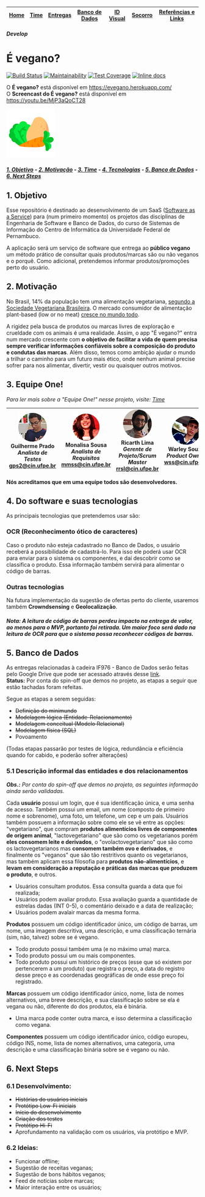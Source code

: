 | [Home](https://github.com/ricarthlima/eo-project-es) | [Time](/docs/paginas/time.md) | [Entregas](/docs/entregas_iterations)  | [Banco de Dados](https://github.com/ricarthlima/eo-project-es#5-banco-de-dados) | [ID Visual](/docs/id_visual)| [Socorro](/docs/paginas/socorro.md) | [Referências e Links](/docs/paginas/referencias.md)
|-|-|-|-|-|-|-|

##### Develop
# É vegano?
[![Build Status](https://travis-ci.org/ricarthlima/eo-project-es.svg?branch=master)](https://travis-ci.org/ricarthlima/eo-project-es) [![Maintainability](https://api.codeclimate.com/v1/badges/0e61f2854494f0689072/maintainability)](https://codeclimate.com/github/ricarthlima/eo-project-es/maintainability) [![Test Coverage](https://api.codeclimate.com/v1/badges/0e61f2854494f0689072/test_coverage)](https://codeclimate.com/github/ricarthlima/eo-project-es/test_coverage) [![Inline docs](http://inch-ci.org/github/ricarthlima/eo-project-es.svg?branch=master)](http://inch-ci.org/github/ricarthlima/eo-project-es)      
  
O **É vegano?** está disponível em https://evegano.herokuapp.com/  
O **Screencast do É vegano?** está disponível em https://youtu.be/MjP3aQoCT28


![logo](/logo.png)  

##### [1. Objetivo](#1-objetivo) - [2. Motivação](#2-motiva%C3%A7%C3%A3o) - [3. Time](#3-equipe-one) - [4. Tecnologias](#4-do-software-e-suas-tecnologias) - [5. Banco de Dados](#5-banco-de-dados) - [6. Next Steps](#6-next-steps)

## 1. Objetivo
Esse repositório é destinado ao desenvolvimento de um SaaS ([Software as a Service](https://blog.deskmanager.com.br/o-que-e-saas/)) para (num primeiro momento) os projetos das disciplinas de Engenharia de Software e Banco de Dados, do curso de Sistemas de Informação do Centro de Informática da Universidade Federal de Pernambuco.

A aplicação será um serviço de software que entrega ao **público vegano** um método prático de consultar quais produtos/marcas são ou não veganos e o porquê. Como adicional, pretendemos informar produtos/promoções perto do usuário.

## 2. Motivação
No Brasil, 14% da população tem uma alimentação vegetariana, [segundo a Sociedade Vegetariana Brasileira](https://g1.globo.com/bemestar/noticia/brasil-tem-14-de-vegetarianos-e-81-de-adeptos-a-dieta-com-carne-diz-pesquisa-ibope.ghtml). O mercado consumidor de alimentação plant-based (low or no meat) [cresce no mundo todo](http://revistapegn.globo.com/Revista/Common/0,,EMI130934-17153,00-CRESCE+O+MERCADO+VEGANO.html).  

A rigidez pela busca de produtos ou marcas livres de exploração e crueldade com os animais é uma realidade. Assim, o app "É vegano?" entra num mercado crescente com **o objetivo de facilitar a vida de quem precisa sempre verificar informações confiáveis sobre a composição do produto e condutas das marcas**. Além disso, temos como ambição ajudar o mundo a trilhar o caminho para um futuro mais ético, onde nenhum animal precise sofrer para nos alimentar, divertir, vestir ou quaisquer outros motivos.

## 3. Equipe One!
*Para ler mais sobre a "Equipe One!" nesse projeto, visite: [Time](/docs/paginas/time.md)*

|![Guilherme](https://raw.githubusercontent.com/ricarthlima/eo-project-es/master/docs/paginas/imagens/gps2.png) <br>Guilherme Prado<br>*Analista de Testes*<br><gps2@cin.ufpe.br> |![Monalisa](https://raw.githubusercontent.com/ricarthlima/eo-project-es/master/docs/paginas/imagens/mmss.png) <br>Monalisa Sousa<br>*Analista de Requisitos*<br><mmss@cin.ufpe.br>|![Ricarth](https://raw.githubusercontent.com/ricarthlima/eo-project-es/master/docs/paginas/imagens/rrsl.png) <br>Ricarth Lima<br>*Gerente de Projeto/Scrum Master*<br><rrsl@cin.ufpe.br>|![Warley](https://raw.githubusercontent.com/ricarthlima/eo-project-es/master/docs/paginas/imagens/wss.png) <br>Warley Souza<br>*Product Owner*<br><wss@cin.ufpe.br>
|-|-|-|-|

**Nós acreditamos que em uma equipe todos são desenvolvedores.**

## 4. Do software e suas tecnologias
As principais tecnologias que pretendemos usar são:

### OCR (Reconhecimento ótico de caracteres)
Caso o produto não esteja cadastrado no Banco de Dados, o usuário receberá a possibilidade de cadastrá-lo. Para isso ele poderá usar OCR para enviar para o sistema os componentes, e daí descobrir como se classifica o produto. Essa informação também servirá para alimentar o código de barras.

### Outras tecnologias
Na futura implementação da sugestão de ofertas perto do cliente, usaremos também **Crowndsensing** e **Geolocalização**.

##### Nota: A leitura de código de barras perdeu impacto na entrega de valor, ao menos para o MVP, portanto foi retirada. Um maior foco será dado na leitura de OCR para que o sistema possa reconhecer códigos de barras.

## 5. Banco de Dados
As entregas relacionadas à cadeira IF976 - Banco de Dados serão feitas pelo Google Drive que pode ser acessado através desse [link](https://goo.gl/u5o5YJ).  
**Status:** Por conta do spin-off que demos no projeto, as etapas a seguir que estão tachadas foram refeitas. 

Segue as etapas a serem seguidas:

- ~~Definição do minimundo~~
- ~~Modelagem lógica (Entidade-Relacionamento)~~
- ~~Modelagem conceitual (Modelo Relacional)~~
- ~~Modelagem física (SQL)~~
- Povoamento

(Todas etapas passarão por testes de lógica, redundância e eficiência quando for cabido, e poderão sofrer alterações)

### 5.1 Descrição informal das entidades e dos relacionamentos
***Obs.:** Por conta do spin-off que demos no projeto, as seguintes informação ainda serão validadas.*

Cada **usuário** possui um login, que é sua identificação única, e uma senha de acesso. Também possui um email, um nome (composto de primeiro nome e sobrenome), uma foto, um telefone, um cep e um país. Usuários também possuem a informação sobre como ele se vê entre as opções: "vegetariano", que compram **produtos alimentícios livres de componentes de origem animal**, "lactovegetariano" que são como os vegetarianos porém **eles consomem leite e derivados**, o "ovolactovegetariano" que são como os lactovegetarianos mas **consomem também ovo e derivados**, e finalmente os "veganos" que são tão restritivos quanto os vegetarianos, mas também aplicam essa filosofia para **produtos não-alimentícios**, e **levam em consideração a reputação e práticas das marcas que produzem o produto**, e outros.

- Usuários consultam produtos. Essa consulta guarda a data que foi realizada;
- Usuários podem avaliar produto. Essa avaliação guarda a quantidade de estrelas dadas (INT 0-5), o comentário deixado e a data de realização;
- Usuários podem avalair marcas da mesma forma.

**Produtos** possuem um código identificador único, um código de barras, um nome, uma imagem descritiva, uma descrição, e uma classificação ternária (sim, não, talvez) sobre se é vegano.

- Todo produto possui também uma (e no máximo uma) marca.
- Todo produto possui um ou mais componentes.
- Todo produto possui um histórico de preços (esse que só existem por pertencerem a um produto) que registra o preço, a data do registro desse preço e as coordenadas geográficas de onde esse preço foi registrado.

**Marcas** possuem um código identificador único, nome, lista de nomes alternativos, uma breve descrição, e sua classificação sobre se ela é vegana ou não, diferente do dos produtos, ela é binária. 

- Uma marca pode conter outra marca, e isso determina a classificação como vegana.

**Componentes** possuem um código identificador único, código europeu, código INS, nome, lista de nomes alternativos, uma categoria, uma descrição e uma classificação binária sobre se é vegano ou não.

## 6. Next Steps

### 6.1 Desenvolvimento:
- ~~Histórias do usuários iniciais~~
- ~~Protótipo Low-Fi iniciais~~
- ~~Início do desenvolvimento~~
- ~~Criação dos testes~~
- ~~Protótipo Hi-Fi~~
- Aprofundamento na validação com os usuários, via protótipo e MVP.

### 6.2 Ideias:
- Funcionar offline;
- Sugestão de receitas veganas;
- Sugestão de bons hábitos veganos;
- Feed de notícias sobre marcas;
- Maior interação entre os usuários;
